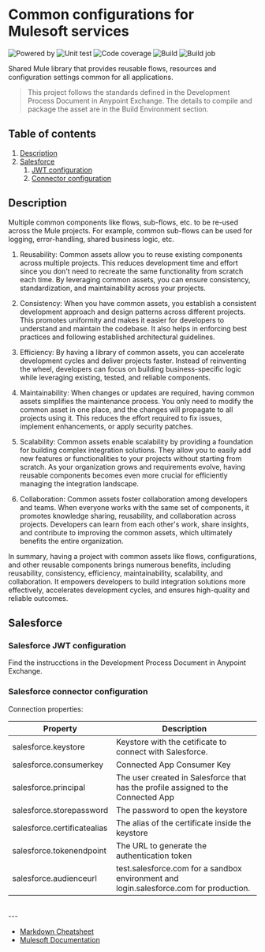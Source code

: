 # Common configurations for Mulesoft services
![Powered by](https://img.shields.io/badge/Powered%20by-Mulesoft-535597.svg)
  ![Unit test](https://gist.githubusercontent.com/jpontdia/2f22ca2ddf1ba473d6e2cff61cc2fba9/raw/common-btfacrmcore-ut.svg)
  ![Code coverage](https://gist.githubusercontent.com/jpontdia/2f22ca2ddf1ba473d6e2cff61cc2fba9/raw/common-btfacrmcore-cc.svg)
  ![Build](https://github.com/btfacrm/common-btfacore/actions/workflows/build.yml/badge.svg)
  ![Build job](https://gist.githubusercontent.com/jpontdia/2f22ca2ddf1ba473d6e2cff61cc2fba9/raw/common-btfacrmcore-wf.svg)
<br>

Shared Mule library that provides reusable flows, resources and configuration settings common for all applications.

  > This project follows the standards defined in the Development Process Document in Anypoint Exchange. The details to compile and package the asset are in the Build Environment section. 

## Table of contents
1. [Description](#description)
1. [Salesforce](#salesforce) 
    1. [JWT configuration](#salesforce-jwt-configuration)
    2. [Connector configuration](#salesforce-connector-configuration)

## Description

Multiple common components like flows, sub-flows, etc. to be re-used across the Mule projects. For example, common sub-flows can be used for logging, error-handling, shared business logic, etc.

1. Reusability: Common assets allow you to reuse existing components across multiple projects. This reduces development time and effort since you don't need to recreate the same functionality from scratch each time. By leveraging common assets, you can ensure consistency, standardization, and maintainability across your projects.

2. Consistency: When you have common assets, you establish a consistent development approach and design patterns across different projects. This promotes uniformity and makes it easier for developers to understand and maintain the codebase. It also helps in enforcing best practices and following established architectural guidelines.

3. Efficiency: By having a library of common assets, you can accelerate development cycles and deliver projects faster. Instead of reinventing the wheel, developers can focus on building business-specific logic while leveraging existing, tested, and reliable components.

4. Maintainability: When changes or updates are required, having common assets simplifies the maintenance process. You only need to modify the common asset in one place, and the changes will propagate to all projects using it. This reduces the effort required to fix issues, implement enhancements, or apply security patches.

5. Scalability: Common assets enable scalability by providing a foundation for building complex integration solutions. They allow you to easily add new features or functionalities to your projects without starting from scratch. As your organization grows and requirements evolve, having reusable components becomes even more crucial for efficiently managing the integration landscape.

6. Collaboration: Common assets foster collaboration among developers and teams. When everyone works with the same set of components, it promotes knowledge sharing, reusability, and collaboration across projects. Developers can learn from each other's work, share insights, and contribute to improving the common assets, which ultimately benefits the entire organization.

In summary, having a project with common assets like flows, configurations, and other reusable components brings numerous benefits, including reusability, consistency, efficiency, maintainability, scalability, and collaboration. It empowers developers to build integration solutions more effectively, accelerates development cycles, and ensures high-quality and reliable outcomes.

## Salesforce

### Salesforce JWT configuration
Find the instrucctions in the Development Process Document in Anypoint Exchange.

### Salesforce connector configuration

Connection properties:

| Property                  | Description               |
| ------------------------- | ------------------------- |
| salesforce.keystore       | Keystore with the cetificate to connect with Salesforce. |
| salesforce.consumerkey    | Connected App Consumer Key   |
| salesforce.principal      | The user created in Salesforce that has the profile assigned to the Connected App           |
| salesforce.storepassword  | The password to open the keystore |
| salesforce.certificatealias  | The alias of the certificate inside the keystore |
| salesforce.tokenendpoint  | The URL to generate the authentication token |
| salesforce.audienceurl  | test.salesforce.com for a sandbox environment and login.salesforce.com for production. |

<br>
---

- [Markdown Cheatsheet](https://github.com/adam-p/markdown-here/wiki/Markdown-Cheatsheet)
- [Mulesoft Documentation](https://docs.mulesoft.com/general/)